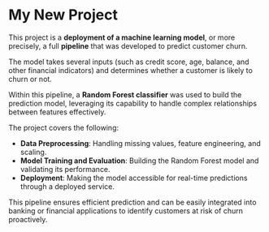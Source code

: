 # My New Project

This project is a **deployment of a machine learning model**, or more precisely, a full **pipeline** that was developed to predict customer churn. 

The model takes several inputs (such as credit score, age, balance, and other financial indicators) and determines whether a customer is likely to churn or not. 

Within this pipeline, a **Random Forest classifier** was used to build the prediction model, leveraging its capability to handle complex relationships between features effectively.

The project covers the following:
- **Data Preprocessing**: Handling missing values, feature engineering, and scaling.
- **Model Training and Evaluation**: Building the Random Forest model and validating its performance.
- **Deployment**: Making the model accessible for real-time predictions through a deployed service.

This pipeline ensures efficient prediction and can be easily integrated into banking or financial applications to identify customers at risk of churn proactively.
